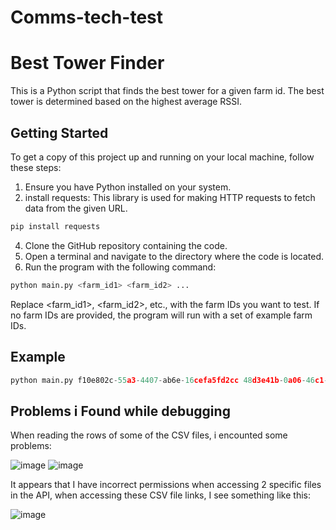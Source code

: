# Comms-tech-test

# Best Tower Finder

This is a Python script that finds the best tower for a given farm id. The best tower is determined based on the highest average RSSI.

## Getting Started

To get a copy of this project up and running on your local machine, follow these steps:

1. Ensure you have Python installed on your system.
2. install requests: This library is used for making HTTP requests to fetch data from the given URL.
```bash
pip install requests
```
4. Clone the GitHub repository containing the code.
5. Open a terminal and navigate to the directory where the code is located.
6. Run the program with the following command:
```py
python main.py <farm_id1> <farm_id2> ...
```
Replace <farm_id1>, <farm_id2>, etc., with the farm IDs you want to test. If no farm IDs are provided, the program will run with a set of example farm IDs.

## Example
```py
python main.py f10e802c-55a3-4407-ab6e-16cefa5fd2cc 48d3e41b-0a06-46c1-bf3c-91af704a3776 0b515fbb-2981-4f99-9141-dce1c46beb6f
```

## Problems i Found while debugging

When reading the rows of some of the CSV files, i encounted some problems:

![image](https://github.com/Minsukim2827/Comms-tech-test/assets/122320786/a1e1fcb0-6cb9-4391-b548-d214f56028be)
![image](https://github.com/Minsukim2827/Comms-tech-test/assets/122320786/e1971cef-53cd-4abb-a7f1-effe313be9b9)

It appears that I have incorrect permissions when accessing 2 specific files in the API, when accessing these CSV file links, I see something like this:

![image](https://github.com/Minsukim2827/Comms-tech-test/assets/122320786/1cfbb9b5-cf19-43e2-82de-2b21afa6bfb4)


